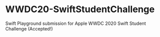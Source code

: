 # WWDC20-SwiftStudentChallenge
Swift Playground submission for Apple WWDC 2020 Swift Student Challenge (Accepted!)
